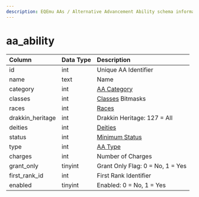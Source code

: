 ```yaml
---
description: EQEmu AAs / Alternative Advancement Ability schema information.
---
```


# aa\_ability

| Column | Data Type | Description |
| :--- | :--- | :--- |
| id | int | Unique AA Identifier |
| name | text | Name |
| category | int | [AA Category](hhttps://eqemu.gitbook.io/server/categories/reference-lists/aa-categories) |
| classes | int | [Classes](https://eqemu.gitbook.io/server/categories/reference-lists/class-list) Bitmasks |
| races | int | [Races](hhttps://eqemu.gitbook.io/server/categories/reference-lists/race-list) |
| drakkin\_heritage | int | Drakkin Heritage: 127 = All |
| deities | int | [Deities](hhttps://eqemu.gitbook.io/server/categories/reference-lists/deity-list) |
| status | int | [Minimum Status](https://eqemu.gitbook.io/server/categories/reference-lists/status-levels) |
| type | int | [AA Type](hhttps://eqemu.gitbook.io/server/categories/types/aa-types) |
| charges | int | Number of Charges |
| grant\_only | tinyint | Grant Only Flag: 0 = No, 1 = Yes |
| first\_rank\_id | int | First Rank Identifier |
| enabled | tinyint | Enabled: 0 = No, 1 = Yes |

